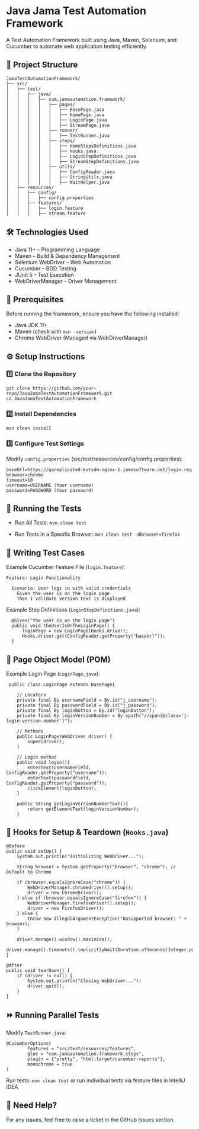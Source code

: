# Java Jama Test Automation Framework

A Test Automation Framework built using Java, Maven, Selenium, and Cucumber to automate web application testing efficiently.

## 📂 Project Structure

```plaintext
JamaTestAutomationFramework/
├── src/
│   ├── test/
│   │   ├── java/
│   │   │   ├── com.jamaautomation.framework/
│   │   │   │   ├── pages/
│   │   │   │   │   ├── BasePage.java
│   │   │   │   │   ├── HomePage.java
│   │   │   │   │   ├── LoginPage.java
│   │   │   │   │   ├── StreamPage.java
│   │   │   │   ├── runner/
│   │   │   │   │   ├── TestRunner.java
│   │   │   │   ├── steps/
│   │   │   │   │   ├── HomeStepsDefinitions.java
│   │   │   │   │   ├── Hooks.java
│   │   │   │   │   ├── LoginStepDefinitions.java
│   │   │   │   │   ├── StreamStepDefinitions.java
│   │   │   │   ├── utils/
│   │   │   │   │   ├── ConfigReader.java
│   │   │   │   │   ├── StringUtils.java
│   │   │   │   │   ├── WaitHelper.java
│   ├── resources/
│   │   ├── config/
│   │   │   ├── config.properties
│   │   ├── features/
│   │   │   ├── login.feature
│   │   │   ├── stream.feature
```

## 🛠️ Technologies Used
- Java 11+ – Programming Language
- Maven – Build & Dependency Management
- Selenium WebDriver – Web Automation
- Cucumber – BDD Testing
- JUnit 5 – Test Execution
- WebDriverManager – Driver Management

## 📌 Prerequisites
Before running the framework, ensure you have the following installed:
- Java JDK 11+
- Maven (check with `mvn -version`)
- Chrome WebDriver (Managed via WebDriverManager)

## ⚙️ Setup Instructions

### 1️⃣ Clone the Repository
   ```
   git clone https://github.com/your-repo/JavaJamaTestAutomationFramework.git
   cd JavaJamaTestAutomationFramework
   ```

### 2️⃣ Install Dependencies
   ```
   mvn clean install
   ```
### 3️⃣ Configure Test Settings
   Modify `config.properties` (src/test/resources/config/config.properties):

   ```
   baseUrl=https://qareplicated-kotsdm-nginx-1.jamasoftware.net/login.req
   browser=chrome
   timeout=10
   username=USERNAME (Your username)
   password=PASSWORD (Your password)
   ```

## 🚀 Running the Tests
- Run All Tests:
  `mvn clean test`

- Run Tests in a Specific Browser:
  `mvn clean test -Dbrowser=firefox`

## 📝 Writing Test Cases
Example Cucumber Feature File (`login.feature`):
```
Feature: Login Functionality

  Scenario: User logs in with valid credentials
    Given the user is on the login page
    Then I validate version text is displayed
```

Example Step Definitions (`LoginStepDefinitions.java`):

```
  @Given("the user is on the login page")
  public void theUserIsOnTheLoginPage() {
      loginPage = new LoginPage(Hooks.driver);
      Hooks.driver.get(ConfigReader.getProperty("baseUrl"));
  }
```
## 📂 Page Object Model (POM)
Example Login Page (`LoginPage.java`):

```
 public class LoginPage extends BasePage{

    // Locators
    private final By usernameField = By.id("j_username");
    private final By passwordField = By.id("j_password");
    private final By loginButton = By.id("loginButton");
    private final By loginVersionNumber = By.xpath("//span[@class='j-login-version-number']");

    // Methods
    public LoginPage(WebDriver driver) {
        super(driver);
    }

    // Login method
    public void login(){
        enterText(usernameField, ConfigReader.getProperty("username"));
        enterText(passwordField, ConfigReader.getProperty("password"));
        clickElement(loginButton);
    }

    public String getLoginVersionNumberText(){
        return getElementText(loginVersionNumber);
    }
```
## 🔄 Hooks for Setup & Teardown (`Hooks.java`)

    @Before
    public void setUp() {
        System.out.println("Initializing WebDriver...");

        String browser = System.getProperty("browser", "chrome"); // Default to Chrome

        if (browser.equalsIgnoreCase("chrome")) {
            WebDriverManager.chromedriver().setup();
            driver = new ChromeDriver();
        } else if (browser.equalsIgnoreCase("firefox")) {
            WebDriverManager.firefoxdriver().setup();
            driver = new FirefoxDriver();
        } else {
            throw new IllegalArgumentException("Unsupported browser: " + browser);
        }

        driver.manage().window().maximize();
        driver.manage().timeouts().implicitlyWait(Duration.ofSeconds(Integer.parseInt(ConfigReader.getProperty("timeout"))));
    }

    @After
    public void tearDown() {
        if (driver != null) {
            System.out.println("Closing WebDriver...");
            driver.quit();
        }
    }

## ⏩ Running Parallel Tests
Modify `TestRunner.java`:
```
@CucumberOptions(
        features = "src/test/resources/features",
        glue = "com.jamaautomation.framework.steps",
        plugin = {"pretty", "html:target/cucumber-reports"},
        monochrome = true
)
```
Run tests:
  `mvn clean test`
or run individual tests via feature files in IntelliJ IDEA

## 📜 Need Help?
For any issues, feel free to raise a ticket in the GitHub Issues section.
